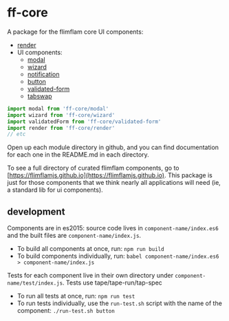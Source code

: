 # ff-core

A package for the flimflam core UI components:

* [render](https://github.com/jayrbolton/flimflam-render)
* UI components:
  * [modal](/modal)
  * [wizard](/wizard)
  * [notification](/notification)
  * [button](/button)
  * [validated-form](/validated-form)
  * [tabswap](/tabswap)


```js
import modal from 'ff-core/modal'
import wizard from 'ff-core/wizard'
import validatedForm from 'ff-core/validated-form'
import render from 'ff-core/render'
// etc
```

Open up each module directory in github, and you can find documentation for each one in the README.md in each directory.

To see a full directory of curated flimflam components, go to
[https://flimflamjs.github.io](https://flimflamjs.github.io). This package is
just for those components that we think nearly all applications will need (ie,
a standard lib for ui components).

## development

Components are in es2015: source code lives in `component-name/index.es6` and the built files are `component-name/index.js`.

* To build all components at once, run: `npm run build`
* To build components individually, run: `babel component-name/index.es6 > component-name/index.js`

Tests for each component live in their own directory under `component-name/test/index.js`. Tests use tape/tape-run/tap-spec

* To run all tests at once, run: `npm run test`
* To run tests individually, use the `run-test.sh` script with the name of the component: `./run-test.sh button`

